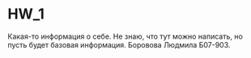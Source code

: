 # HW_1
Какая-то информация о себе. Не знаю, что тут можно написать, но пусть будет базовая информация. Боровова Людмила Б07-903.